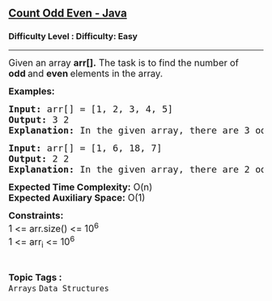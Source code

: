 <h2><a href="https://www.geeksforgeeks.org/problems/count-odd-even-java/1?page=15&category=Arrays,Strings,Linked%20List&status=unsolved&sortBy=submissions">Count Odd Even - Java</a></h2><h3>Difficulty Level : Difficulty: Easy</h3><hr><div class="problems_problem_content__Xm_eO"><p><span style="font-size: 18px;">Given an array <strong>arr[].</strong> The task is to find the number of <strong>odd&nbsp;</strong>and <strong>even&nbsp;</strong>elements in the array.</span></p>
<p><strong><span style="font-size: 18px;">Examples:</span></strong></p>
<pre><span style="font-size: 18px;"><strong>Input: </strong>arr[] = [1, 2, 3, 4, 5]</span>
<span style="font-size: 18px;"><strong>Output: </strong>3 2</span>
<span style="font-size: 18px;"><strong>Explanation: </strong>In the given array, there are 3 odd elements (1, 3, 5) and 2 even elements (2 and 4).</span></pre>
<pre><span style="font-size: 18px;"><strong>Input: </strong>arr[] = [1, 6, 18, 7]</span>
<span style="font-size: 18px;"><strong>Output: </strong>2 2</span>
<span style="font-size: 18px;"><strong>Explanation: </strong>In the given array, there are 2 odd elements (1, 7) and 2 even elements (6 and 18).</span></pre>
<p><span style="font-size: 18px;"><strong>Expected Time Complexity:</strong>&nbsp;O(n)<br><strong>Expected Auxiliary Space:</strong>&nbsp;O(1)</span></p>
<p><span style="font-size: 18px;"><strong>Constraints:</strong><br>1 &lt;= arr.size() &lt;= 10<sup>6</sup><br>1 &lt;= arr<sub>i</sub> &lt;= 10<sup>6</sup></span></p></div><br><p><span style=font-size:18px><strong>Topic Tags : </strong><br><code>Arrays</code>&nbsp;<code>Data Structures</code>&nbsp;